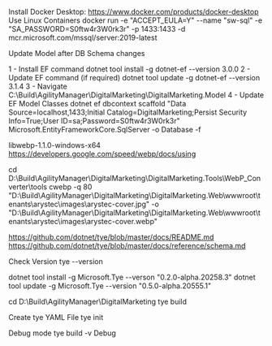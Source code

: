 Install Docker Desktop: https://www.docker.com/products/docker-desktop
Use Linux Containers
docker run -e "ACCEPT_EULA=Y" --name "sw-sql" -e "SA_PASSWORD=S0ftw4r3W0rk3r" -p 1433:1433 -d mcr.microsoft.com/mssql/server:2019-latest 


Update Model after DB Schema changes

1 - Install EF command
    dotnet tool install -g dotnet-ef --version 3.0.0
2 - Update EF command (if required)
    dotnet tool update -g dotnet-ef --version 3.1.4
3 - Navigate C:\Build\AgilityManager\DigitalMarketing\DigitalMarketing.Model
4 - Update EF Model Classes
    dotnet ef dbcontext scaffold "Data Source=localhost,1433;Initial Catalog=DigitalMarketing;Persist Security Info=True;User ID=sa;Password=S0ftw4r3W0rk3r" Microsoft.EntityFrameworkCore.SqlServer -o Database -f
	
	
libwebp-1.1.0-windows-x64
https://developers.google.com/speed/webp/docs/using

cd D:\Build\AgilityManager\DigitalMarketing\DigitalMarketing.Tools\WebP_Converter\tools
cwebp -q 80 "D:\Build\AgilityManager\DigitalMarketing\DigitalMarketing.Web\wwwroot\tenants\arystec\images\arystec-cover.jpg" -o "D:\Build\AgilityManager\DigitalMarketing\DigitalMarketing.Web\wwwroot\tenants\arystec\images\arystec-cover.webp"

https://github.com/dotnet/tye/blob/master/docs/README.md
https://github.com/dotnet/tye/blob/master/docs/reference/schema.md

Check Version
tye --version

dotnet tool install -g Microsoft.Tye --verson "0.2.0-alpha.20258.3"
dotnet tool update -g Microsoft.Tye --version "0.5.0-alpha.20555.1"


cd D:\Build\AgilityManager\DigitalMarketing
tye build

Create tye YAML File
tye init

Debug mode
tye build -v Debug